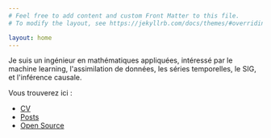 ```yaml
---
# Feel free to add content and custom Front Matter to this file.
# To modify the layout, see https://jekyllrb.com/docs/themes/#overriding-theme-defaults

layout: home
---
```


Je suis un ingénieur en mathématiques appliquées, intéressé par le machine learning, l'assimilation de données, les séries temporelles, le SIG, et l'inférence causale.

Vous trouverez ici :
*   [CV](/cv.md)
*   [Posts](/_posts/)
*   [Open Source](/open-source.md)
